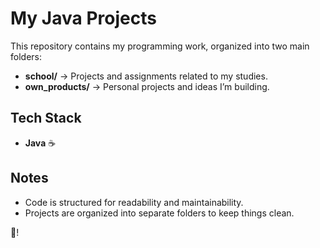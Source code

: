 # My Java Projects  

This repository contains my programming work, organized into two main folders:  

- **school/** → Projects and assignments related to my studies.  
- **own_products/** → Personal projects and ideas I’m building.  

## Tech Stack   
- **Java** ☕  

## Notes  
- Code is structured for readability and maintainability.  
- Projects are organized into separate folders to keep things clean.  

🚀!  
